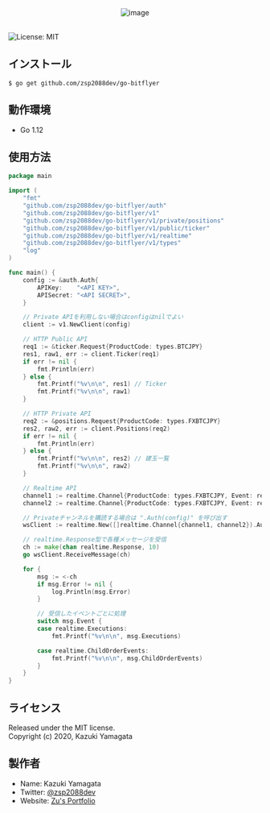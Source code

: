 <div align="center">
<img src="https://user-images.githubusercontent.com/33179078/76741787-781a0700-67b3-11ea-9fc9-78d01d5a3faa.png" alt="image" title="Go bitFlyer"><br><br>
</div>

![License: MIT](https://img.shields.io/badge/License-MIT-blue.svg)


## インストール
`$ go get github.com/zsp2088dev/go-bitflyer`

## 動作環境
- Go 1.12

## 使用方法
```go
package main

import (
	"fmt"
	"github.com/zsp2088dev/go-bitflyer/auth"
	"github.com/zsp2088dev/go-bitflyer/v1"
	"github.com/zsp2088dev/go-bitflyer/v1/private/positions"
	"github.com/zsp2088dev/go-bitflyer/v1/public/ticker"
	"github.com/zsp2088dev/go-bitflyer/v1/realtime"
	"github.com/zsp2088dev/go-bitflyer/v1/types"
	"log"
)

func main() {
	config := &auth.Auth{
		APIKey:    "<API KEY>",
		APISecret: "<API SECRET>",
	}

	// Private APIを利用しない場合はconfigはnilでよい
	client := v1.NewClient(config)

	// HTTP Public API
	req1 := &ticker.Request{ProductCode: types.BTCJPY}
	res1, raw1, err := client.Ticker(req1)
	if err != nil {
		fmt.Println(err)
	} else {
		fmt.Printf("%v\n\n", res1) // Ticker
		fmt.Printf("%v\n\n", raw1)
	}

	// HTTP Private API
	req2 := &positions.Request{ProductCode: types.FXBTCJPY}
	res2, raw2, err := client.Positions(req2)
	if err != nil {
		fmt.Println(err)
	} else {
		fmt.Printf("%v\n\n", res2) // 建玉一覧
		fmt.Printf("%v\n\n", raw2)
	}

	// Realtime API
	channel1 := realtime.Channel{ProductCode: types.FXBTCJPY, Event: realtime.Executions}
	channel2 := realtime.Channel{ProductCode: types.FXBTCJPY, Event: realtime.ChildOrderEvents}

	// Privateチャンネルを購読する場合は ".Auth(config)" を呼び出す
	wsClient := realtime.New([]realtime.Channel{channel1, channel2}).Auth(config)

	// realtime.Response型で各種メッセージを受信
	ch := make(chan realtime.Response, 10)
	go wsClient.ReceiveMessage(ch)

	for {
		msg := <-ch
		if msg.Error != nil {
			log.Println(msg.Error)
		}

		// 受信したイベントごとに処理
		switch msg.Event {
		case realtime.Executions:
			fmt.Printf("%v\n\n", msg.Executions)

		case realtime.ChildOrderEvents:
			fmt.Printf("%v\n\n", msg.ChildOrderEvents)
		}
	}
}
```

## ライセンス
Released under the MIT license.<br>
Copyright (c) 2020, Kazuki Yamagata

## 製作者
- Name: Kazuki Yamagata
- Twitter: [@zsp2088dev](https://twitter.com/zsp2088dev)
- Website: [Zu's Portfolio](https://zsp2088dev.netlify.com/)
